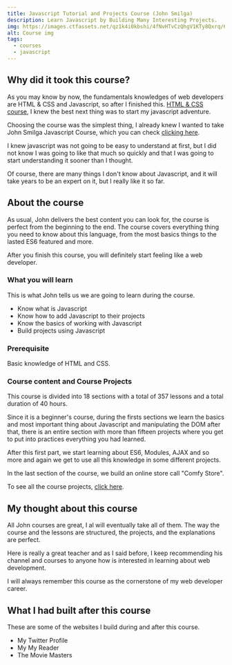 ```yaml
---
title: Javascript Tutorial and Projects Course (John Smilga)
description: Learn Javascript by Building Many Interesting Projects.
img: https://images.ctfassets.net/qz1k4i0kbshi/4fNvHTvCzQhgV1KTy8Qxrq/6898aebe3e945b7be6f5527c40614fe9/js-logo.png?w=900&h=506&q=50
alt: Course img
tags:
  - courses
  - javascript
---
```


## Why did it took this course?

As you may know by now, the fundamentals knowledges of web developers are HTML & CSS and Javascript, so after I finished this. [HTML & CSS course](/blog/HTML-CSS-course), I knew the best next thing was to start my javascript adventure.

Choosing the course was the simplest thing, I already knew I wanted to take John Smilga Javascript Course, which you can check [clicking here](https://www.udemy.com/course/javascript-tutorial-for-beginners-w/).

I knew javascript was not going to be easy to understand at first, but I did not know I was going to like that much so quickly and that I was going to start understanding it sooner than I thought.

Of course, there are many things I don't know about Javascript, and it will take years to be an expert on it, but I really like it so far.

## About the course

As usual, John delivers the best content you can look for, the course is perfect from the beginning to the end. The course covers everything thing you need to know about this language, from the most basics things to the lasted ES6 featured and more.

After you finish this course, you will definitely start feeling like a web developer.

### What you will learn

This is what John tells us we are going to learn during the course.

- Know what is Javascript
- Know how to add Javascript to their projects
- Know the basics of working with Javascript
- Build projects using Javascript

### Prerequisite

Basic knowledge of HTML and CSS.

### Course content and Course Projects

This course is divided into 18 sections with a total of 357 lessons and a total duration of 40 hours.

Since it is a beginner's course, during the firsts sections we learn the basics and most important thing about Javascript and manipulating the DOM after that, there is an entire section with more than fifteen projects where you get to put into practices everything you had learned.

After this first part, we start learning about ES6, Modules, AJAX and so more and again we get to use all this knowledge in some different projects.

In the last section of the course, we build an online store call "Comfy Store".

To see all the course projects, [click here](https://www.johnsmilga.com/projects).

## My thought about this course

All John courses are great, I al will eventually take all of them. The way the course and the lessons are structured, the projects, and the explanations are perfect.

Here is really a great teacher and as I said before, I keep recommending his channel and courses to anyone how is interested in learning about web development.

I will always remember this course as the cornerstone of my web developer career.

## What I had built after this course

These are some of the websites I build during and after this course.

- <nuxt-link to="/projects/recZM89O1WjRnEPV8">My Twitter Profile</nuxt-link>
- <nuxt-link to="/projects/recj9lh1lhwKIumvk">My My Reader</nuxt-link>
- <nuxt-link to="/projects/recChMGq86ezwi71A">The Movie Masters</nuxt-link>
